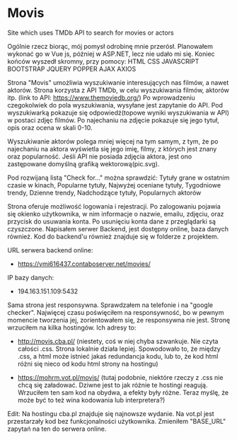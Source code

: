 # Movis
Site which uses TMDb API to search for movies or actors

Ogólnie rzecz biorąc, mój pomysł odrobinę mnie przerósł.
Planowałem wykonać go w Vue js, później w ASP.NET, lecz nie udało mi się. Koniec końców wyszedł skromny, przy pomocy:
HTML
CSS
JAVASCRIPT
BOOTSTRAP
JQUERY
POPPER
AJAX
AXIOS

Strona "Movis" umożliwia wyszukiwanie interesujących nas filmów, a nawet aktorów.
Strona korzysta z API TMDb, w celu wyszukiwania filmów, aktorów itp. (link to API: https://www.themoviedb.org/)
Po wprowadzeniu czegokolwiek do pola wyszukiwania, wysyłane jest zapytanie do API. 
Pod wyszukiwarką pokazuje się odpowiedź(topowe wyniki wyszukiwania w API) w postaci zdjęc filmów.
Po najechaniu na zdjęcie pokazuje się jego tytuł, opis oraz ocena w skali 0-10.

Wyszukiwanie aktorów polega mniej więcej na tym samym, z tym, że po najechaniu na aktora wyświetla się jego imię, filmy, z których jest znany oraz popularność.
Jeśli API nie posiada zdjęcia aktora, jest ono zastępowane domyślną grafiką wektorową(pic.svg).

Pod rozwijaną listą "Check for..." można sprawdzić:
Tytuły grane w ostatnim czasie w kinach,
Popularne tytuły,
Najwyżej oceniane tytuły,
Tygodniowe trendy,
Dzienne trendy,
Nadchodzące tytuły,
Popularnych aktorów

Strona oferuje możliwość logowania i rejestracji.
Po zalogowaniu pojawia się okienko użytkownika, w nim informacje o nazwie, emailu, zdjęciu, oraz przycisk do usuwania konta. Po usunięciu konta dane z przeglądarki są czyszczone.
Napisałem serwer Backend, jest dostępny online, baza danych również. Kod do backend'u również znajduje się w folderze z projektem.

URL serwera backend online:
* https://vmi616437.contaboserver.net/movies/

IP bazy danych:
* 194.163.151.109:5432


Sama strona jest responsywna. Sprawdzałem na telefonie i na "google checker". Najwięcej czasu poświęciłem na responsywność, bo w pewnym momencie tworzenia jej, zorientowałem się, że responsywna nie jest.
Stronę wrzuciłem na kilka hostingów. Ich adresy to:

* http://movis.cba.pl/ (niestety, coś w niej chyba szwankuje. Nie czyta całości .css. Strona lokalnie działa lepiej. Spowodowało to, że między .css, a html może istnieć jakaś redundancja kodu, lub to, że kod html różni się nieco od kodu html strony na hostingu)

* https://mohrm.vot.pl/movis/ (tutaj podobnie, niektóre rzeczy z .css nie chcą się załadować. Dziwne jest to jak różnie te hostingi reagują. Wrzuciłem ten sam kod na obydwa, a efekty były różne. Teraz myślę, że może być to też wina kodowania lub interpretera?)


Edit: Na hostingu cba.pl znajduje się najnowsze wydanie. Na vot.pl jest przestarzały kod bez funkcjonalności użytkownika. Zmieniłem "BASE_URL" zapytań na ten do serwera online.
